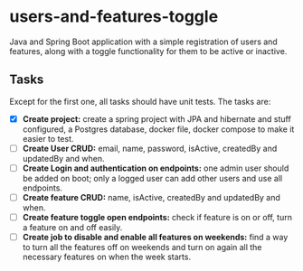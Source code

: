 # users-and-features-toggle
Java and Spring Boot application with a simple registration of users and features, along with a toggle functionality for them to be active or inactive.

## Tasks
Except for the first one, all tasks should have unit tests. The tasks are:

- [x] **Create project:** create a spring project with JPA and hibernate and stuff configured, a Postgres database, docker file, docker compose to make it easier to test.
- [ ] **Create User CRUD:** email, name, password, isActive, createdBy and updatedBy and when.
- [ ] **Create Login and authentication on endpoints:** one admin user should be added on boot; only a logged user can add other users and use all endpoints.
- [ ] **Create feature CRUD:** name, isActive, createdBy and updatedBy and when.
- [ ] **Create feature toggle open endpoints:** check if feature is on or off, turn a feature on and off easily.
- [ ] **Create job to disable and enable all features on weekends:** find a way to turn all the features off on weekends and turn on again all the necessary features on when the week starts.
